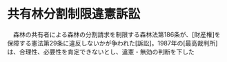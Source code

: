 # 共有林分割制限違憲訴訟
　森林の共有者による森林の分割請求を制限する森林法第186条が、[財産権]を保障する憲法第29条に違反しないかが争われた[訴訟]。1987年の[最高裁判所]は、合理性、必要性を肯定できないとし、違憲・無効の判断を下した
